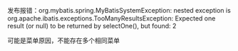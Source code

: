 发布报错：org.mybatis.spring.MyBatisSystemException: nested exception is org.apache.ibatis.exceptions.TooManyResultsException: Expected one result (or null) to be returned by selectOne(), but found: 2

可能是菜单原因，不能存在多个相同菜单